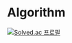 # Algorithm

[![Solved.ac
프로필](http://mazassumnida.wtf/api/v2/generate_badge?boj=aia1235)](https://solved.ac/aia1235)

